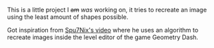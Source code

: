 This is a little project I ~~am~~ *was* working on, it tries to recreate an image using the least amount of shapes possible.

Got inspiration from [Spu7Nix's video](https://youtu.be/6aXx6RA1IK4) where he uses an algorithm to recreate images inside the level editor of the game Geometry Dash.
